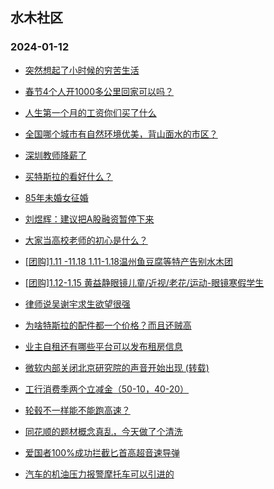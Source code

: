 ## 水木社区 
### 2024-01-12

+ [突然想起了小时候的穷苦生活](https://www.mysmth.net/nForum/article/FamilyLife/1766578104)

+ [春节4个人开1000多公里回家可以吗？](https://www.mysmth.net/nForum/article/AutoWorld/1944761158)

+ [人生第一个月的工资你们买了什么](https://www.mysmth.net/nForum/article/Age/20331790)

+ [全国哪个城市有自然环境优美，背山面水的市区？](https://www.mysmth.net/nForum/article/Geography/570311)

+ [深圳教师降薪了](https://www.mysmth.net/nForum/article/WorkLife/3486156)

+ [买特斯拉的看好什么？](https://www.mysmth.net/nForum/article/GreenAuto/1451705)

+ [85年未婚女征婚](https://www.mysmth.net/nForum/article/PieLove/2872350)

+ [刘煜辉：建议把A股融资暂停下来](https://www.mysmth.net/nForum/article/Stock/10748007)

+ [大家当高校老师的初心是什么？](https://www.mysmth.net/nForum/article/QingJiao/841924)

+ [[团购]1.11 -11.18  1.11-1.18温州鱼豆腐等特产告别水木团](https://www.mysmth.net/nForum/article/ADAgent_TG/1315739)

+ [[团购]1.12-1.15 黄益静眼镜儿童/近视/老花/运动-眼镜寒假学生](https://www.mysmth.net/nForum/article/ADAgent_TG/1315797)

+ [律师说吴谢宇求生欲望很强](https://www.mysmth.net/nForum/article/FamilyLife/1766580703)

+ [为啥特斯拉的配件都一个价格？而且还贼高](https://www.mysmth.net/nForum/article/GreenAuto/1452700)

+ [业主自租还有哪些平台可以发布租房信息](https://www.mysmth.net/nForum/article/HouseRent/863619)

+ [微软内部关闭北京研究院的声音开始出现 (转载)](https://www.mysmth.net/nForum/article/WorkLife/3487134)

+ [工行消费季两个立减金（50-10，40-20）](https://www.mysmth.net/nForum/article/CouponsLife/4472377)

+ [轮毂不一样能不能跑高速？](https://www.mysmth.net/nForum/article/AutoWorld/1944762625)

+ [同花顺的题材概念真乱，今天做了个清洗](https://www.mysmth.net/nForum/article/Stock/10749176)

+ [爱国者100%成功拦截匕首高超音速导弹](https://www.mysmth.net/nForum/article/Aero/421372)

+ [汽车的机油压力报警摩托车可以引进的](https://www.mysmth.net/nForum/article/Motorbike/259159)

